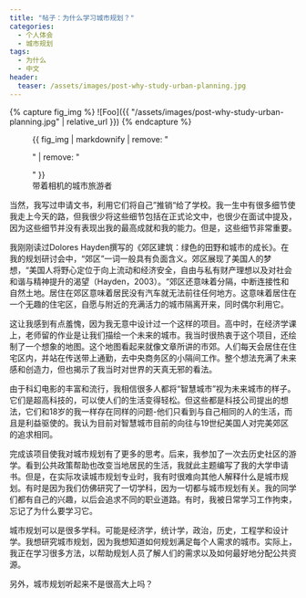 ```yaml
---
title: "帖子：为什么学习城市规划？"
categories:
  - 个人体会
  - 城市规划
tags:
  - 为什么
  - 中文
header:
  teaser: /assets/images/post-why-study-urban-planning.jpg
---
```

{% capture fig_img %}
![Foo]({{ "/assets/images/post-why-study-urban-planning.jpg" | relative_url }})
{% endcapture %}

<figure>
  {{ fig_img | markdownify | remove: "<p>" | remove: "</p>" }}
  <figcaption>带着相机的城市旅游者</figcaption>
</figure>

当然，我写过申请文书，利用它们将自己”推销“给了学校。我一生中有很多细节使我走上今天的路，但我很少将这些细节包括在正式论文中，也很少在面试中提及，因为这些细节并没有表现出我的最高成就和我的能力。但是，这些细节非常重要。

我刚刚读过Dolores Hayden撰写的《郊区建筑：绿色的田野和城市的成长》。在我的规划研讨会中，“郊区”一词一般具有负面含义。郊区展现了美国人的梦想，“美国人将野心定位于向上流动和经济安全，自由与私有财产理想以及对社会和谐与精神提升的渴望（Hayden，2003）。“郊区还意味着分隔，中断连接性和自然土地。居住在郊区意味着居民没有汽车就无法前往任何地方。这意味着居住在一个无趣的住宅区，自愿与附近的充满活力的城市隔离开来，同时偶尔利用它。

这让我感到有点羞愧，因为我无意中设计过一个这样的项目。高中时，在经济学课上，老师留的作业是让我们描绘一个未来的城市。我当时很热衷于这个项目，还绘制了一个想象的地图。这个地图看起来就像文章所讲的市郊。人们每天会居住在住宅区内，并站在传送带上通勤，去中央商务区的小隔间工作。整个想法充满了未来感和创造力，但也揭示了我当时对世界的天真无邪的看法。

由于科幻电影的丰富和流行，我相信很多人都将“智慧城市”视为未来城市的样子。它们是超高科技的，可以使人们的生活变得轻松。但这些都是科技公司提出的想法，它们和18岁的我一样存在同样的问题-他们只看到与自己相同的人的生活，而且是利益驱使的。我认为目前对智慧城市目前的向往与19世纪美国人对完美郊区的追求相同。

完成该项目使我对城市规划有了更多的思考。后来，我参加了一次去历史社区的游学。看到公共政策帮助也改变当地居民的生活，我就此主题编写了我的大学申请书。但是，在实际攻读城市规划专业时，我有时很难向其他人解释什么是城市规划。有时是因为我们仿佛研究了一切学科，因为一切都与城市规划有关。我的同学们都有自己的兴趣，以后会追求不同的职业道路。有时，我被日常学习工作拘束，忘记了为什么要学习它。

城市规划可以是很多学科。可能是经济学，统计学，政治，历史，工程学和设计学。我想研究城市规划，因为我想知道如何规划满足每个人需求的城市。实际上，我正在学习很多方法，以帮助规划人员了解人们的需求以及如何最好地分配公共资源。

另外，城市规划听起来不是很高大上吗​​？